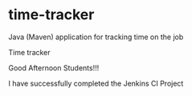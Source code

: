 # time-tracker
Java (Maven) application for tracking time on the job

Time tracker

Good Afternoon Students!!!


I have successfully completed  the Jenkins CI Project
